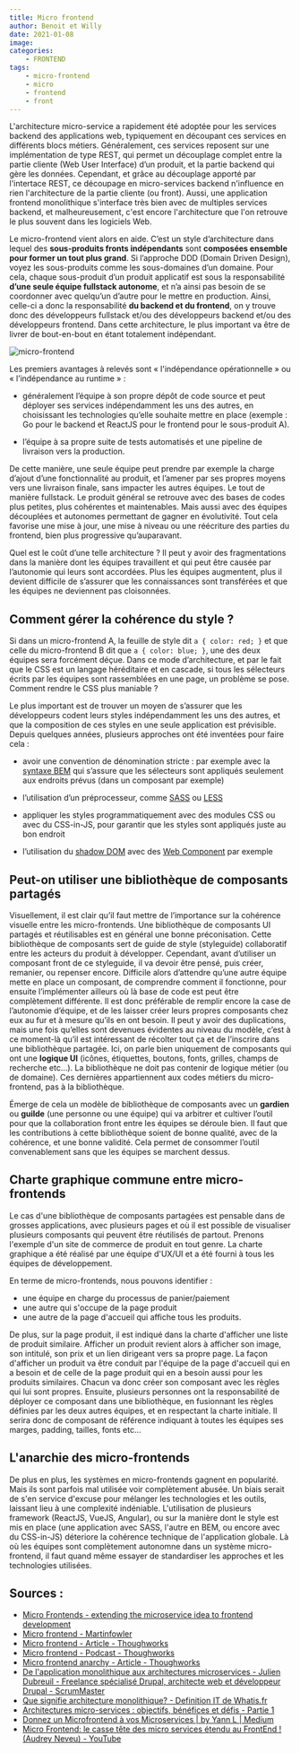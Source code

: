 ```yaml
---
title: Micro frontend
author: Benoit et Willy
date: 2021-01-08
image:
categories:
    - FRONTEND
tags:
    - micro-frontend
    - micro
    - frontend
    - front
---
```


L'architecture micro-service a rapidement été adoptée pour les services backend des applications web, typiquement en découpant ces services en différents blocs métiers. Généralement, ces services reposent sur une implémentation de type REST, qui permet un découplage complet entre la partie cliente (Web User Interface) d’un produit, et la partie backend qui gère les données.
Cependant, et grâce au découplage apporté par l'intertace REST, ce découpage en micro-services backend n'influence en rien l'architecture de la partie cliente (ou front). Aussi, une application frontend monolithique s'interface très bien avec de multiples services backend, et malheureusement, c'est encore l'architecture que l'on retrouve le plus souvent dans les logiciels Web.

Le micro-frontend vient alors en aide. C’est un style d’architecture dans lequel des **sous-produits fronts indépendants** sont **composées ensemble pour former un tout plus grand**.
Si l’approche DDD (Domain Driven Design), voyez les sous-produits comme les sous-domaines d’un domaine.
Pour cela, chaque sous-produit d’un produit applicatif est sous la responsabilité **d’une seule équipe fullstack autonome**, et n’a ainsi pas besoin de se coordonner avec quelqu’un d’autre pour le mettre en production.
Ainsi, celle-ci a donc la responsabilité **du backend et du frontend**, on y trouve donc des développeurs fullstack et/ou des développeurs backend et/ou des développeurs frontend.
Dans cette architecture, le plus important va être de livrer de bout-en-bout en étant totalement indépendant.

![micro-frontend](/img/2021-01-08-micro-frontend/micro-frontend.png)

Les premiers avantages à relevés sont « l'indépendance opérationnelle » ou « l’indépendance au runtime » :

- généralement l’équipe à son propre dépôt de code source et peut déployer ses services indépendamment les uns des autres, en choisissant les technologies qu’elle souhaite mettre en place (exemple : Go pour le backend et ReactJS pour le frontend pour le sous-produit A).

- l’équipe à sa propre suite de tests automatisés et une pipeline de livraison vers la production.

De cette manière, une seule équipe peut prendre par exemple la charge d’ajout d’une fonctionnalité au produit, et l’amener par ses propres moyens vers une livraison finale, sans impacter les autres équipes. Le tout de manière fullstack.
Le produit général se retrouve avec des bases de codes plus petites, plus cohérentes et maintenables. Mais aussi avec des équipes découplées et autonomes permettant de gagner en évolutivité. Tout cela favorise une mise à jour, une mise à niveau ou une réécriture des parties du frontend, bien plus progressive qu’auparavant.

Quel est le coût d’une telle architecture ? Il peut y avoir des fragmentations dans la manière dont les équipes travaillent et qui peut être causée par l’autonomie qui leurs sont accordées.
Plus les équipes augmentent, plus il devient difficile de s’assurer que les connaissances sont transférées et que les équipes ne deviennent pas cloisonnées.

## Comment gérer la cohérence du style ?

Si dans un micro-frontend A, la feuille de style dit `a { color: red; }` et que celle du micro-frontend B dit que `a { color: blue; }`, une des deux équipes sera forcément déçue.
Dans ce mode d’architecture, et par le fait que le CSS est un langage héréditaire et en cascade, si tous les sélecteurs écrits par les équipes sont rassemblées en une page, un problème se pose. Comment rendre le CSS plus maniable ?

Le plus important est de trouver un moyen de s’assurer que les développeurs codent leurs styles indépendamment les uns des autres, et que la composition de ces styles en une seule application est prévisible.
Depuis quelques années, plusieurs approches ont été inventées pour faire cela :

- avoir une convention de dénomination stricte :
par exemple avec la [syntaxe BEM](http://getbem.com/) qui s’assure que les sélecteurs sont appliqués seulement aux endroits prévus (dans un composant par exemple)

- l’utilisation d’un préprocesseur, comme [SASS](https://sass-lang.com/) ou [LESS](http://lesscss.org/)

- appliquer les styles programmatiquement avec des modules CSS ou avec du CSS-in-JS, pour garantir que les styles sont appliqués juste au bon endroit

- l’utilisation du [shadow DOM](https://developer.mozilla.org/fr/docs/Web/Web_Components/Using_shadow_DOM) avec des [Web Component](https://developer.mozilla.org/fr/docs/Web/Web_Components) par exemple

## Peut-on utiliser une bibliothèque de composants partagés

Visuellement, il est clair qu’il faut mettre de l’importance sur la cohérence visuelle entre les micro-frontends. Une bibliothèque de composants UI partagés et réutilisables est en général une bonne préconisation. Cette bibliothèque de composants sert de guide de style (styleguide) collaboratif entre les acteurs du produit à développer.
Cependant, avant d’utiliser un composant front de ce styleguide, il va devoir être pensé, puis créer, remanier, ou repenser encore. Difficile alors d’attendre qu’une autre équipe mette en place un composant, de comprendre comment il fonctionne, pour ensuite l’implémenter ailleurs où là base de code est peut être complètement différente.
Il est donc préférable de remplir encore la case de l’autonomie d’équipe, et de les laisser créer leurs propres composants chez eux au fur et à mesure qu’ils en ont besoin.
Il peut y avoir des duplications, mais une fois qu’elles sont devenues évidentes au niveau du modèle, c’est à ce moment-là qu’il est intéressant de récolter tout ça et de l’inscrire dans une bibliothèque partagée.
Ici, on parle bien uniquement de composants qui ont une **logique UI** (icônes, étiquettes, boutons, fonts, grilles, champs de recherche etc…). La bibliothèque ne doit pas contenir de logique métier (ou de domaine). Ces dernières appartiennent aux codes métiers du micro-frontend, pas à la bibliothèque.

Émerge de cela un modèle de bibliothèque de composants avec un **gardien** ou **guilde** (une personne ou une équipe) qui va arbitrer et cultiver l’outil pour que la collaboration front entre les équipes se déroule bien. Il faut que les contributions à cette bibliothèque soient de bonne qualité, avec de la cohérence, et une bonne validité. Cela permet de consommer l’outil convenablement sans que les équipes se marchent dessus.

## Charte graphique commune entre micro-frontends

Le cas d'une bibliothèque de composants partagées est pensable dans de grosses applications, avec plusieurs pages et où il est possible de visualiser plusieurs composants qui peuvent être réutilisés de partout.
Prenons l'exemple d'un site de commerce de produit en tout genre. La charte graphique a été réalisé par une équipe d'UX/UI et a été fourni à tous les équipes de développement.

En terme de micro-frontends, nous pouvons identifier :
- une équipe en charge du processus de panier/paiement
- une autre qui s'occupe de la page produit
- une autre de la page d'accueil qui affiche tous les produits.

De plus, sur la page produit, il est indiqué dans la charte d'afficher une liste de produit similaire.
Afficher un produit revient alors à afficher son image, son intitulé, son prix et un lien dirigeant vers sa propre page. La façon d'afficher un produit va être conduit par l'équipe de la page d'accueil qui en a besoin et de celle de la page produit qui en a besoin aussi pour les produits similaires.
Chacun va donc créer son composant avec les règles qui lui sont propres. Ensuite, plusieurs personnes ont la responsabilité de déployer ce composant dans une bibliothèque, en fusionnant les règles définies par les deux autres équipes, et en respectant la charte initiale. Il serira donc de composant de référence indiquant à toutes les équipes ses marges, padding, tailles, fonts etc...

## L'anarchie des micro-frontends

De plus en plus, les systèmes en micro-frontends gagnent en popularité. Mais ils sont parfois mal utilisée voir complètement abusée. Un biais serait de s'en service d'excuse pour mélanger les technologies et les outils, laissant lieu à une complexité indéniable. L'utilisation de plusieurs framework (ReactJS, VueJS, Angular), ou sur la manière dont le style est mis en place (une application avec SASS, l'autre en BEM, ou encore avec du CSS-in-JS) déteriore la cohérence technique de l'application globale.
Là où les équipes sont complètement autonomne dans un système micro-frontend, il faut quand même essayer de standardiser les approches et les technologies utilisées.

## Sources :
- [Micro Frontends - extending the microservice idea to frontend development](https://micro-frontends.org/)
- [Micro frontend - Martinfowler](https://martinfowler.com/articles/micro-frontends.html)
- [Micro frontend - Article - Thoughworks](https://www.thoughtworks.com/radar/techniques/micro-frontends)
- [Micro frontend - Podcast - Thoughworks](https://www.thoughtworks.com/podcasts/micro-frontends)
- [Micro frontend anarchy - Article - Thoughworks](https://www.thoughtworks.com/radar/techniques/micro-frontend-anarchy)
- [De l'application monolithique aux architectures microservices - Julien Dubreuil - Freelance spécialisé Drupal, architecte web et développeur Drupal - ScrumMaster](https://juliendubreuil.fr/blog/developpement/de-application-monolithique-aux-architectures-microservices-ou-orientees-composants/#:~:text=A%20mon%20sens%2C%20le%20principal,r%C3%A9alis%C3%A9es%20dans%20une%20seule%20technologie.&text=Au%20fil%20du%20temps%2C%20cette,modulaire%20pr%C3%A9vue%20%C3%A0%20l'origine)
- [Que signifie architecture monolithique? - Definition IT de Whatis.fr](https://whatis.techtarget.com/fr/definition/architecture-monolithique)
- [Architectures micro-services : objectifs, bénéfices et défis - Partie 1](https://www.technologies-ebusiness.com/enjeux-et-tendances/architectures-micro-services-objectifs-benefices-defis-partie-1)
- [Donnez un Microfrontend à vos Microservices | by Yann L | Medium](https://medium.com/@ylerjen/donnez-un-microfrontend-%C3%A0-vos-microservices-f6c422b2bb46)
- [Micro Frontend: le casse tête des micro services étendu au FrontEnd ! (Audrey Neveu) - YouTube](https://www.youtube.com/watch?v=f6_99ExOvWs)
